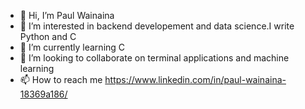 - 👋 Hi, I’m Paul Wainaina
- 👀 I’m interested in backend developement and data science.I write Python and C
- 🌱 I’m currently learning C
- 💞️ I’m looking to collaborate on terminal applications and machine learning
- 📫 How to reach me https://www.linkedin.com/in/paul-wainaina-18369a186/

<!---
PaulMuroki/PaulMuroki is a ✨ special ✨ repository because its `README.md` (this file) appears on your GitHub profile.
You can click the Preview link to take a look at your changes.
--->
